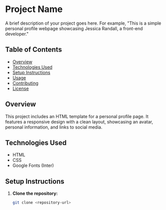 # Project Name

A brief description of your project goes here. For example, "This is a simple personal profile webpage showcasing Jessica Randall, a front-end developer."

## Table of Contents

- [Overview](#overview)
- [Technologies Used](#technologies-used)
- [Setup Instructions](#setup-instructions)
- [Usage](#usage)
- [Contributing](#contributing)
- [License](#license)

## Overview

This project includes an HTML template for a personal profile page. It features a responsive design with a clean layout, showcasing an avatar, personal information, and links to social media.

## Technologies Used

- HTML
- CSS
- Google Fonts (Inter)

## Setup Instructions

1. **Clone the repository:**
   ```bash
   git clone <repository-url>
